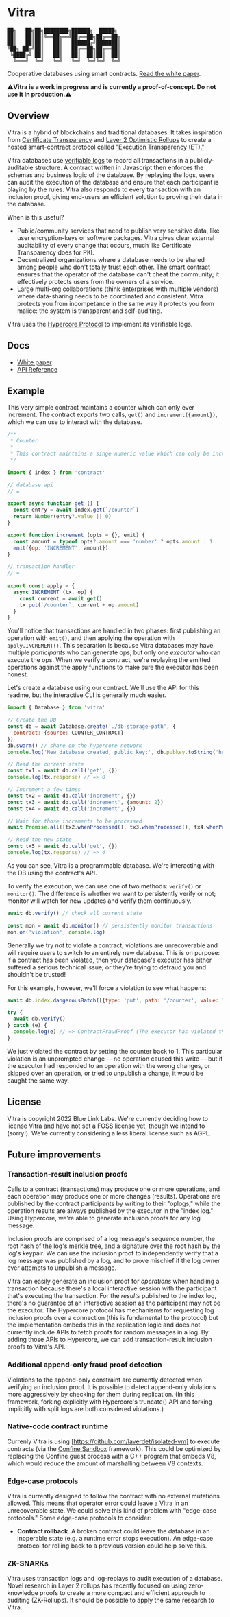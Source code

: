 # Vitra

```
██╗   ██╗██╗████████╗██████╗  █████╗
██║   ██║██║╚══██╔══╝██╔══██╗██╔══██╗
██║   ██║██║   ██║   ██████╔╝███████║
╚██╗ ██╔╝██║   ██║   ██╔══██╗██╔══██║
 ╚████╔╝ ██║   ██║   ██║  ██║██║  ██║
  ╚═══╝  ╚═╝   ╚═╝   ╚═╝  ╚═╝╚═╝  ╚═╝
```

Cooperative databases using smart contracts. [Read the white paper](https://github.com/pfrazee/vitra/blob/master/docs/whitepaper.md).

**⚠️Vitra is a work in progress and is currently a proof-of-concept. Do not use it in production.⚠️**

## Overview

Vitra is a hybrid of blockchains and traditional databases. It takes inspiration from [Certificate Transparency](https://certificate.transparency.dev/) and [Layer 2 Optimistic Rollups](https://ethereum.org/en/developers/docs/scaling/layer-2-rollups/) to create a hosted smart-contract protocol called ["Execution Transparency (ET)."](https://github.com/pfrazee/vitra/blob/master/docs/whitepaper.md)

Vitra databases use [verifiable logs](https://transparency.dev/verifiable-data-structures) to record all transactions in a publicly-auditable structure. A contract written in Javascript then enforces the schemas and business logic of the database. By replaying the logs, users can audit the execution of the database and ensure that each participant is playing by the rules. Vitra also responds to every transaction with an inclusion proof, giving end-users an efficient solution to proving their data in the database.

When is this useful?

- Public/community services that need to publish very sensitive data, like user encryption-keys or software packages. Vitra gives clear external auditability of every change that occurs, much like Certificate Transparency does for PKI.
- Decentralized organizations where a database needs to be shared among people who don't totally trust each other. The smart contract ensures that the operator of the database can't cheat the community; it effectively protects users from the owners of a service.
- Large multi-org collaborations (think enterprises with multiple vendors) where data-sharing needs to be coordinated and consistent. Vitra protects you from incompetance in the same way it protects you from malice: the system is transparent and self-auditing.

Vitra uses the [Hypercore Protocol](https://hypercore-protocol.org) to implement its verifiable logs.

## Docs

- [White paper](./docs/whitepaper.md)
- [API Reference](https://pfrazee.github.io/vitra/)

## Example

This very simple contract maintains a counter which can only ever increment. The contract exports two calls, `get()` and `increment({amount})`, which we can use to interact with the database.

```js
/**
 * Counter
 *
 * This contract maintains a singe numeric value which can only be incremented. 
 */

import { index } from 'contract'

// database api
// =

export async function get () {
  const entry = await index.get(`/counter`)
  return Number(entry?.value || 0)
}

export function increment (opts = {}, emit) {
  const amount = typeof opts?.amount === 'number' ? opts.amount : 1
  emit({op: 'INCREMENT', amount})
}

// transaction handler
// =
 
export const apply = {
  async INCREMENT (tx, op) {
    const current = await get()
    tx.put(`/counter`, current + op.amount)
  }
}
```

You'll notice that transactions are handled in two phases: first publishing an operation with `emit()`, and then applying the operation with `apply.INCREMENT()`. This separation is because Vitra databases may have multiple *participants* who can generate ops, but only one *executor* who can execute the ops. When we verify a contract, we're replaying the emitted operations against the apply functions to make sure the executor has been honest.

Let's create a database using our contract. We'll use the API for this readme, but the interactive CLI is generally much easier.

```js
import { Database } from 'vitra'

// Create the DB
const db = await Database.create('./db-storage-path', {
  contract: {source: COUNTER_CONTRACT}
})
db.swarm() // share on the hypercore network
console.log('New database created, public key:', db.pubkey.toString('hex'))

// Read the current state
const tx1 = await db.call('get', {})
console.log(tx.response) // => 0

// Increment a few times
const tx2 = await db.call('increment', {})
const tx3 = await db.call('increment', {amount: 2})
const tx4 = await db.call('increment', {})

// Wait for those increments to be processed
await Promise.all([tx2.whenProcessed(), tx3.whenProcessed(), tx4.whenProcessed()])

// Read the new state
const tx5 = await db.call('get', {})
console.log(tx.response) // => 4
```

As you can see, Vitra is a programmable database. We're interacting with the DB using the contract's API.

To verify the execution, we can use one of two methods: `verify()` or `monitor()`. The difference is whether we want to persistently verify or not; monitor will watch for new updates and verify them continuously.

```js
await db.verify() // check all current state

const mon = await db.monitor() // persistently monitor transactions
mon.on('violation', console.log)
```

Generally we try *not* to violate a contract; violations are unrecoverable and will require users to switch to an entirely new database. This is on purpose: if a contract has been violated, then your database's executor has either suffered a serious technical issue, or they're trying to defraud you and shouldn't be trusted!

For this example, however, we'll force a violation to see what happens:

```js
await db.index.dangerousBatch([{type: 'put', path: '/counter', value: 1}])

try {
  await db.verify()
} catch (e) {
  console.log(e) // => ContractFraudProof (The executor has violated the contract)
}
```

We just violated the contract by setting the counter back to 1. This particular violation is an unprompted change -- no operation caused this write -- but if the executor had responded to an operation with the wrong changes, or skipped over an operation, or tried to unpublish a change, it would be caught the same way.

## License

Vitra is copyright 2022 Blue Link Labs. We're currently deciding how to license Vitra and have not set a FOSS license yet, though we intend to (sorry!). We're currently considering a less liberal license such as AGPL.

## Future improvements

### Transaction-result inclusion proofs

Calls to a contract (transactions) may produce one or more operations, and each operation may produce one or more changes (results). Operations are published by the contract participants by writing to their "oplogs," while the operation results are always published by the executor in the "index log." Using Hypercore, we're able to generate inclusion proofs for any log message. 

Inclusion proofs are comprised of a log message's sequence number, the root hash of the log's merkle tree, and a signature over the root hash by the log's keypair. We can use the inclusion proof to independently verify that a log message was published by a log, and to prove mischief if the log owner ever attempts to unpublish a message.

Vitra can easily generate an inclusion proof for *operations* when handling a transaction because there's a local interactive session with the participant that's executing the transaction. For the *results* published to the index log, there's no guarantee of an interactive session as the participant may not be the executor. The Hypercore protocol has mechanisms for requesting log inclusion proofs over a connection (this is fundamental to the protocol) but the implementation embeds this in the replication logic and does not currently include APIs to fetch proofs for random messages in a log. By adding those APIs to Hypercore, we can add transaction-result inclusion proofs to Vitra's API.

### Additional append-only fraud proof detection

Violations to the append-only constraint are currently detected when verifying an inclusion proof. It is possible to detect append-only violations more aggressively by checking for them during replication. (In this framework, forking explicitly with Hypercore's truncate() API and forking implicitly with split logs are both considered violations.)

### Native-code contract runtime

Currenly Vitra is using [https://github.com/laverdet/isolated-vm] to execute contracts (via the [Confine Sandbox](https://github.com/confine-sandbox) framework). This could be optimized by replacing the Confine guest process with a C++ program that embeds V8, which would reduce the amount of marshalling between V8 contexts.

### Edge-case protocols

Vitra is currently designed to follow the contract with no external mutations allowed. This means that operator error could leave a Vitra in an unrecoverable state. We could solve this kind of problem with "edge-case protocols." Some edge-case protocols to consider:

- **Contract rollback**. A broken contract could leave the database in an inoperable state (e.g. a runtime error stops execution). An edge-case protocol for rolling back to a previous version could help solve this.

### ZK-SNARKs

Vitra uses transaction logs and log-replays to audit execution of a database. Novel research in Layer 2 rollups has recently focused on using zero-knowledge proofs to create a more compact and efficient approach to auditing (ZK-Rollups). It should be possible to apply the same research to Vitra.
